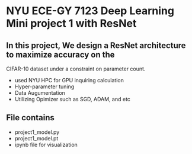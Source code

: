 # NYU ECE-GY 7123 Deep Learning Mini project 1 with ResNet 

## In this project, We design a ResNet architecture to maximize accuracy on the
CIFAR-10 dataset under a constraint on parameter count.

* used NYU HPC for GPU inquiring calculation 
* Hyper-parameter tuning
* Data Augumentation
* Utilizing Opimizer such as  SGD, ADAM, and etc 


## File contains 
* project1_model.py
* project1_model.pt
* ipynb file for visualization 
